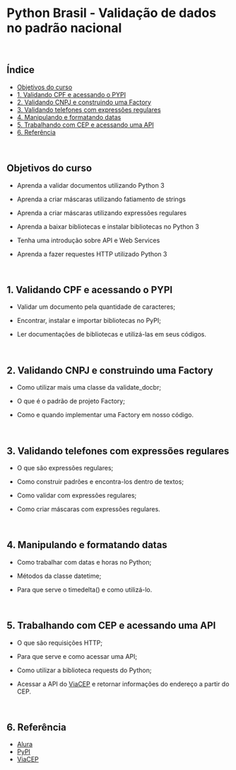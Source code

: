 
# Python Brasil - Validação de dados no padrão nacional

<br>

## Índice
- [Objetivos do curso](#objetivos-do-curso)
- [1. Validando CPF e acessando o PYPI](#01-validando-cpf-e-acessando-o-pypi)
- [2. Validando CNPJ e construindo uma Factory](#02-validando-cnpj-e-construindo-uma-factory)
- [3. Validando telefones com expressões regulares](#03-validando-telefones-com-expressões-regulares)
- [4. Manipulando e formatando datas](#04-manipulando-e-formatando-datas)
- [5. Trabalhando com CEP e acessando uma API](#05-trabalhando-com-cep-e-acessando-uma-api)
- [6. Referência](#referência)

<br>

## Objetivos do curso

- Aprenda a validar documentos utilizando Python 3

- Aprenda a criar máscaras utilizando fatiamento de strings

- Aprenda a criar máscaras utilizando expressões regulares

- Aprenda a baixar bibliotecas e instalar bibliotecas no Python 3

- Tenha uma introdução sobre API e Web Services

- Aprenda a fazer requestes HTTP utilizado Python 3

<br>

## 1. Validando CPF e acessando o PYPI

- Validar um documento pela quantidade de caracteres;

- Encontrar, instalar e importar bibliotecas no PyPI;

- Ler documentações de bibliotecas e utilizá-las em seus códigos.

<br>

## 2. Validando CNPJ e construindo uma Factory

- Como utilizar mais uma classe da validate_docbr;

- O que é o padrão de projeto Factory;

- Como e quando implementar uma Factory em nosso código.

<br>

## 3. Validando telefones com expressões regulares

- O que são expressões regulares;

- Como construir padrões e encontra-los dentro de textos;

- Como validar com expressões regulares;

- Como criar máscaras com expressões regulares.

<br>

## 4. Manipulando e formatando datas

- Como trabalhar com datas e horas no Python;

- Métodos da classe datetime;

- Para que serve o timedelta() e como utilizá-lo.

<br>

## 5. Trabalhando com CEP e acessando uma API

- O que são requisições HTTP;

- Para que serve e como acessar uma API;

- Como utilizar a biblioteca requests do Python;

- Acessar a API do [ViaCEP](https://viacep.com.br/) e retornar informações do endereço a partir do CEP.

<br>


## 6. Referência

- [Alura](https://cursos.alura.com.br/course/python-validacao-dados)
- [PyPI](https://pypi.org/project/validate-docbr/)
- [ViaCEP](https://viacep.com.br/)

